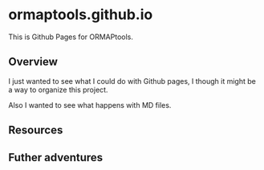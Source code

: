 # ormaptools.github.io

This is Github Pages for ORMAPtools.

## Overview

I just wanted to see what I could do with Github pages,
I though it might be a way to organize this project.

Also I wanted to see what happens with MD files.

## Resources

## Futher adventures

